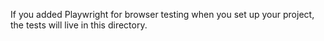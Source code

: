If you added Playwright for browser testing when you set up your project, the tests will live in this directory.
